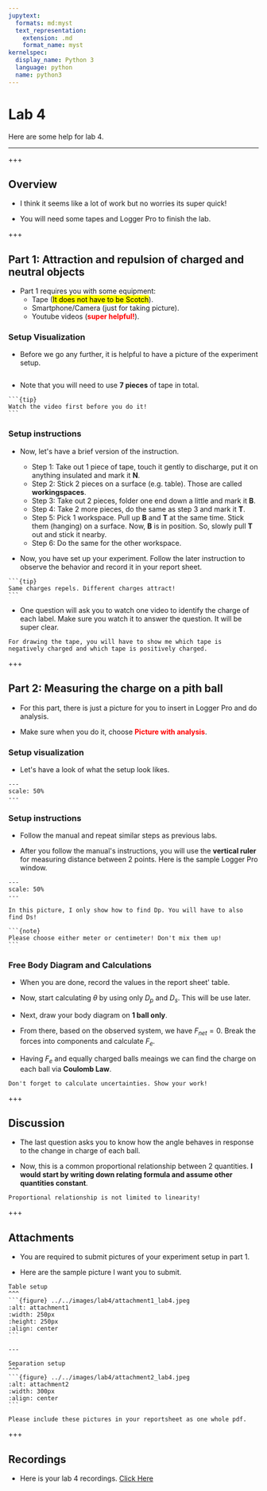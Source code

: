 ```yaml
---
jupytext:
  formats: md:myst
  text_representation:
    extension: .md
    format_name: myst
kernelspec:
  display_name: Python 3
  language: python
  name: python3
---
```

# Lab 4

Here are some help for lab 4.
___


+++

## Overview

- I think it seems like a lot of work but no worries its super quick!

- You will need some tapes and Logger Pro to finish the lab.

+++

## Part 1: Attraction and repulsion of charged and neutral objects

- Part 1 requires you with some equipment:
    - Tape (<mark>It does not have to be Scotch</mark>).
    - Smartphone/Camera (just for taking picture).
    - Youtube videos (<font color='red'><b>super helpful!</b></font>).

### Setup Visualization

- Before we go any further, it is helpful to have a picture of the experiment setup.

```{figure} ../../images/lab4/setup_part1_lab4.jpg
```

- Note that you will need to use **7 pieces** of tape in total.
````{margin}
```{tip}
Watch the video first before you do it! 
```
````

### Setup instructions

- Now, let's have a brief version of the instruction.
    - Step 1: Take out 1 piece of tape, touch it gently to discharge, put it on anything insulated and mark it **N**.
    - Step 2: Stick 2 pieces on a surface (e.g. table). Those are called **workingspaces**.
    - Step 3: Take out 2 pieces, folder one end down a little and mark it **B**.
    - Step 4: Take 2 more pieces, do the same as step 3 and mark it **T**.
    - Step 5: Pick 1 workspace. Pull up **B** and **T** at the same time. Stick them (hanging) on a surface. Now, **B** is in position. So, slowly pull **T** out and stick it nearby.
    - Step 6: Do the same for the other workspace.

- Now, you have set up your experiment. Follow the later instruction to observe the behavior and record it in your report sheet.

````{margin}
```{tip}
Same charges repels. Different charges attract!
```
````
- One question will ask you to watch one video to identify the charge of each label. Make sure you watch it to answer the question. It will be super clear.

```{note}
For drawing the tape, you will have to show me which tape is negatively charged and which tape is positively charged.
```

+++

## Part 2: Measuring the charge on a pith ball

- For this part, there is just a picture for you to insert in Logger Pro and do analysis.

- Make sure when you do it, choose <font color='red'><b>Picture with analysis</b></font>.

### Setup visualization

- Let's have a look of what the setup look likes.

```{figure} ../../images/lab4/setup_part2_lab4.jpg
---
scale: 50%
---
```

### Setup instructions

- Follow the manual and repeat similar steps as previous labs.

- After you follow the manual's instructions, you will use the **vertical ruler** for measuring distance between 2 points. Here is the sample Logger Pro window.

```{figure} ../../images/lab4/part2_lab4.jpg
---
scale: 50%
---
```

```{caution}
In this picture, I only show how to find Dp. You will have to also find Ds!
```

````{margin}
```{note}
Please choose either meter or centimeter! Don't mix them up!
```
````

### Free Body Diagram and Calculations

- When you are done, record the values in the report sheet' table. 

- Now, start calculating $\theta$ by using only $D_{p}$ and $D_{s}$. This will be use later.

- Next, draw your body diagram on **1 ball only**.

- From there, based on the observed system, we have $F_{net} = 0$. Break the forces into components and calculate $F_{e}$.

- Having $F_{e}$ and equally charged balls meaings we can find the charge on each ball via **Coulomb Law**.

```{warning}
Don't forget to calculate uncertainties. Show your work!
```



+++

## Discussion

- The last question asks you to know how the angle behaves in response to the change in charge of each ball.

- Now, this is a common proportional relationship between 2 quantities. **I would start by writing down relating formula and assume other quantities constant**.

```{caution}
Proportional relationship is not limited to linearity!
```

+++

## Attachments

- You are required to submit pictures of your experiment setup in part 1.

- Here are the sample picture I want you to submit.


````{panels} 
Table setup
^^^
```{figure} ../../images/lab4/attachment1_lab4.jpeg
:alt: attachment1
:width: 250px
:height: 250px
:align: center
```

---

Separation setup
^^^
```{figure} ../../images/lab4/attachment2_lab4.jpeg
:alt: attachment2
:width: 300px
:align: center
```
````

```{warning}
Please include these pictures in your reportsheet as one whole pdf.
```

+++

## Recordings

- Here is your lab 4 recordings. [Click Here](https://ubc.zoom.us/rec/share/imBPYLsRFMqzKORW86dMMb1EX2MRLjZnikOnZLMNRhRxVE1_hr02hA_4NJHxtYA.MsYgPbTFjNEQzFrI)
